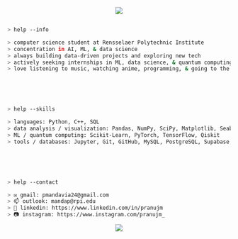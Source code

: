 <p align="center">
  <img src="https://capsule-render.vercel.app/api?type=waving&color=gradient&customColorList=24&text=hello!&height=100&section=header"/>

</p>

````bash

> help --info

> computer science student at Rensselaer Polytechnic Institute
> concentration in AI, ML, & data science
> always building data-driven projects and exploring new tech
> actively seeking internships in ML, data science, & quantum computing research
> love listening to music, watching anime, programming, & going to the gym

````

<br></br>

````bash

> help --skills

> languages: Python, C++, SQL
> data analysis / visualization: Pandas, NumPy, SciPy, Matplotlib, Seaborn
> ML / quantum computing: Scikit-Learn, PyTorch, TensorFlow, Qiskit
> tools / databases: Jupyter, Git, GitHub, MySQL, PostgreSQL, Supabase, Streamlit

````
    
<br></br>

````bash

> help --contact

> ✉️ gmail: pmandavia24@gmail.com
> 📫 outlook: mandap@rpi.edu
> 💼 linkedin: https://www.linkedin.com/in/pranujm
> 📷 instagram: https://www.instagram.com/pranujm_

````

     

<p align="center">
  <img src="https://capsule-render.vercel.app/api?type=waving&color=gradient&customColorList=12&height=100&section=footer"/>
</p>
